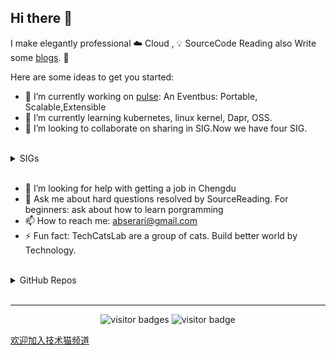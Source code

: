 ## Hi there 👋

I make elegantly professional ☁️ Cloud , 💡 SourceCode Reading also Write some [blogs](https://yuque.com/abser). 🌈
 
Here are some ideas to get you started:
- 🔭 I’m currently working on [pulse](https://github.com/silverswords/pulse): An Eventbus: Portable, Scalable,Extensible
- 🌱 I’m currently learning kubernetes, linux kernel, Dapr, OSS. 
- 👯 I’m looking to collaborate on sharing in SIG.Now we have four SIG.
<br>
  
<details> 
<summary>SIGs</summary> 
  
  - **Dapr 中文社区** (we discuss Dapr and solve the members' problem. Also contributed to Dapr with Participate in meeting\Issues\PRs\Translation) Wechat Group
  - **GitHub Awesome** (Browse GitHub Repo continuously and find libraries that work or are interesting to use. [Publish here](https://www.yuque.com/dimension/githubweekly)) Yuque Group
  - **source reading** (Read the source code and sharing by speech and picture drawing, involve Linux, Kubernetes, Dapr, Istio, Envoy, and dozens of cloud projects.) Yuque Group
  - **Cloud Learning** (An Group to share the cloud info by chatting and publish blogs about cloud learning.)
  
Participate by contacting me with WeChat **abser9216** or other ways.
![](https://i.loli.net/2020/10/01/D9Ryw8Qqn2zHaMK.jpg)
</details> 

<br>

- 🤔 I’m looking for help with getting a job in Chengdu
- 💬 Ask me about hard questions resolved by SourceReading. For beginners: ask about how to learn porgramming
- 📫 How to reach me: abserari@gmail.com
- ⚡ Fun fact: TechCatsLab are a group of cats. Build  better world by Technology.


<br>
  
<details> 
<summary>GitHub Repos</summary> 
  
 <p align="center">
<a href="https://github.com/abserari"><img height="200" width="500" src="https://github-readme-stats-abserari.vercel.app/api?username=abserari&show_icons=true&bg_color=31,e96443,904e95&title_color=fff&text_color=ffa" /></a>
<a href="https://github.com/abserari"><img height="200" width="300" src="https://github-readme-stats-abserari.vercel.app/api/top-langs/?username=abserari&hide=html,css" /></a>
<a href="https://sourcerer.io/abserari"><img src="https://i.loli.net/2020/09/25/z1iUmBK76VNTsSx.png" /></a>
</p>

</details> 

<br>
<hr>

<p  align="center">
<img src="https://visitor-badge.laobi.icu/badge?page_id=abserari" alt="visitor badges"/>
<img src="https://komarev.com/ghpvc/?username=abserari&label=Visitors" alt="visitor badge"/>       
</p>

<a href="https://discord.gg/dS9dkdNqwX">欢迎加入技术猫频道</a>
